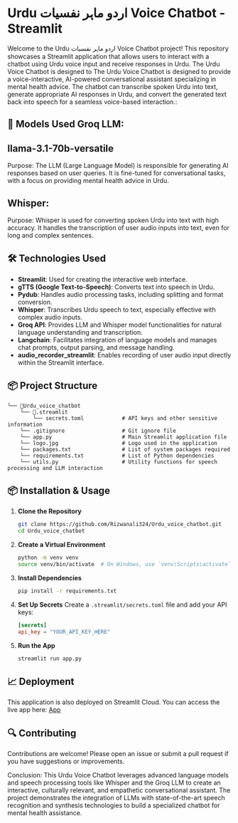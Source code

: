 
# Urdu اردو ماہر نفسیات Voice Chatbot - Streamlit

Welcome to the Urdu اردو ماہر نفسیات Voice Chatbot project! This repository showcases a Streamlit application that allows users to interact with a chatbot using Urdu voice input and receive responses in Urdu.
The Urdu Voice Chatbot is designed to The Urdu Voice Chatbot is designed to provide a voice-interactive, AI-powered conversational assistant specializing in mental health advice. The chatbot can transcribe spoken Urdu into text, generate appropriate AI responses in Urdu, and convert the generated text back into speech for a seamless voice-based interaction.:
## 🚀 **Models Used Groq LLM:**

## llama-3.1-70b-versatile
Purpose: The LLM (Large Language Model) is responsible for generating AI responses based on user queries. It is fine-tuned for conversational tasks, with a focus on providing mental health advice in Urdu.
## Whisper:

Purpose: Whisper is used for converting spoken Urdu into text with high accuracy. It handles the transcription of user audio inputs into text, even for long and complex sentences.
## 🛠️ **Technologies Used**

- **Streamlit**: Used for creating the interactive web interface.
- **gTTS (Google Text-to-Speech)**: Converts text into speech in Urdu.
- **Pydub**: Handles audio processing tasks, including splitting and format conversion.
- **Whisper**: Transcribes Urdu speech to text, especially effective with complex audio inputs.
- **Groq API**: Provides LLM and Whisper model functionalities for natural language understanding and transcription.
- **Langchain**: Facilitates integration of language models and manages chat prompts, output parsing, and message handling.
- **audio_recorder_streamlit**: Enables recording of user audio input directly within the Streamlit interface.


## 📦 **Project Structure**

```
└── 📁Urdu_voice_chatbot
    └── 📁.streamlit
        └── secrets.toml            # API keys and other sensitive information
    └── .gitignore                  # Git ignore file
    └── app.py                      # Main Streamlit application file
    └── logo.jpg                    # Logo used in the application
    └── packages.txt                # List of system packages required
    └── requirements.txt            # List of Python dependencies
    └── utils.py                    # Utility functions for speech processing and LLM interaction

```
## 📦 **Installation & Usage**

1. **Clone the Repository**
    ```bash
    git clone https://github.com/Rizwanali324/Urdu_voice_chatbot.git
    cd Urdu_voice_chatbot
    ```

2. **Create a Virtual Environment**
    ```bash
    python -m venv venv
    source venv/bin/activate  # On Windows, use `venv\Scripts\activate`
    ```

3. **Install Dependencies**
    ```bash
    pip install -r requirements.txt
    ```

4. **Set Up Secrets**
    Create a `.streamlit/secrets.toml` file and add your API keys:
    ```toml
    [secrets]
    api_key = "YOUR_API_KEY_HERE"
    ```

5. **Run the App**
    ```bash
    streamlit run app.py
    ```

## 📈 **Deployment**

This application is also deployed on Streamlit Cloud. You can access the live app here: [ App ](https://urdu-chatbot.streamlit.app/)

## 🔍 **Contributing**

Contributions are welcome! Please open an issue or submit a pull request if you have suggestions or improvements.

Conclusion:
This Urdu Voice Chatbot leverages advanced language models and speech processing tools like Whisper and the Groq LLM to create an interactive, culturally relevant, and empathetic conversational assistant. The project demonstrates the integration of LLMs with state-of-the-art speech recognition and synthesis technologies to build a specialized chatbot for mental health assistance.
